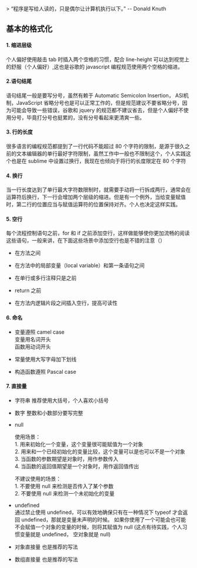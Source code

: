
  \> “程序是写给人读的，只是偶尔让计算机执行以下。”                     -- Donald Knuth


## 基本的格式化

#### 1. 缩进层级

  个人偏好使用敲击 tab 时插入两个空格的习惯，配合 line-height 可以达到视觉上的舒服（个人偏好）,这也是谷歌的 javascript 编程规范使用两个空格的缩进。
 
#### 2.语句结尾

  语句结尾一般是要写分号，虽然有赖于 Automatic Semicolon Insertion， ASI机制，JavaScript 省略分号也是可以正常工作的，但是规范建议不要省略分号，因为可能会导致一些错误，谷歌和 jquery 的规范都不建议省去，但是个人偏好不使用分号，毕竟打分号也挺累的，没有分号看起来更清爽一些。
  
#### 3. 行的长度
  
  很多语言的编程规范都提到了一行代码不能超过 80 个字符的限制，是源于很久之前的文本编辑器的单行最好字符限制，虽然工作中一般也不限制这个，个人实践这个也是在 sublime 中设置过换行，我现在也倾向于将行的长度限定在 80 个字符
  
#### 4. 换行
  
  当一行长度达到了单行最大字符数限制时，就需要手动将一行拆成两行，通常会在运算符后换行，下一行会增加两个层级的缩进。但是有一个例外，当给变量赋值时，第二行的位置应当与赋值运算符的位置保持对齐。个人也决定这样实践。
  
#### 5. 空行
  
  每个流程控制语句之前，for 和 if 之前添加空行，这样做能够使你更加流畅的阅读这些语句，一般来讲，在下面这些场景中添加空行也是不错的注意（）
  
  - 在方法之间

  - 在方法中的局部变量（local variable）和第一条语句之间

  - 在单行或多行注释只是之前
	  
  - return 之前

  - 在方法内逻辑片段之间插入空行，提高可读性

#### 6. 命名

  - 变量遵照 camel case  
	  变量用名词开头  
	  函数用动词开头
	  
  - 常量使用大写字母加下划线
	  
  - 构造函数遵照 Pascal case
	 

#### 7. 直接量

  - 字符串 推荐使用大括号，个人喜欢小括号
  - 数字 整数和小数部分要写完整
  - null 
	  
	使用场景：  
	    1. 用来初始化一个变量，这个变量很可能赋值为一个对象  
	    2. 用来和一个已经初始化的变量比较，这个变量可以是也可以不是一个对象  
	    3. 当函数的参数期望是对象时，用作参数传入  
	    4. 当函数的返回值期望是一个对象时，用作返回值传出  
	         
	不建议使用的场景：  
	    1. 不要使用 null 来检测是否传入了某个参数  
	    2. 不要使用 null 来检测一个未初始化的变量   
		  
  - undefined  
	通过禁止使用 undefined，可以有效地确保只有在一种情况下 typeof 才会返回 undefined，那就是变量未声明的时候。 如果你使用了一个可能会也可能不会赋值一个对象的变量的时候，则将其赋值为 null (这点有待实践，个人习惯变量就是 undefined， 空对象就是 null)
  - 对象直接量  也是推荐的写法
  - 数组直接量  也是推荐的写法